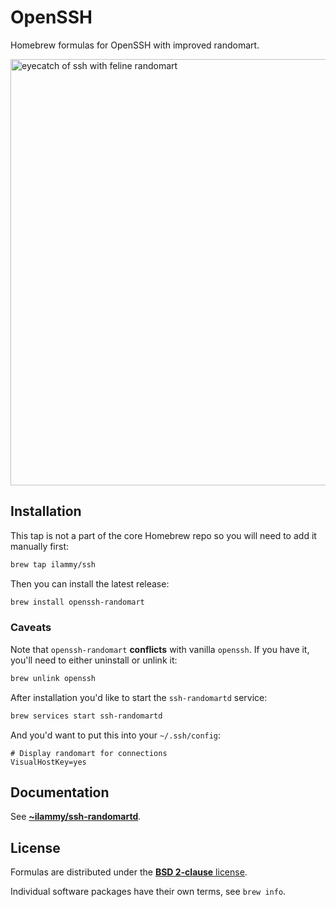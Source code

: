 OpenSSH
=======

Homebrew formulas for OpenSSH with improved randomart.

<img width="682" alt="eyecatch of ssh with feline randomart" src="https://user-images.githubusercontent.com/1256587/110200282-ca8d8100-7e65-11eb-8d0f-b765f77876f6.png">

## Installation

This tap is not a part of the core Homebrew repo
so you will need to add it manually first:

```bash
brew tap ilammy/ssh
```

Then you can install the latest release:

```bash
brew install openssh-randomart
```

### Caveats

Note that `openssh-randomart` **conflicts** with vanilla `openssh`.
If you have it, you'll need to either uninstall or unlink it:

```bash
brew unlink openssh
```

After installation you'd like to start the `ssh-randomartd` service:

```bash
brew services start ssh-randomartd
```

And you'd want to put this into your `~/.ssh/config`:

```
# Display randomart for connections
VisualHostKey=yes
```

## Documentation

See [**~ilammy/ssh-randomartd**](https://git.sr.ht/~ilammy/ssh-randomartd).

## License

Formulas are distributed under the [**BSD 2-clause** license](LICENSE).

Individual software packages have their own terms, see `brew info`.
